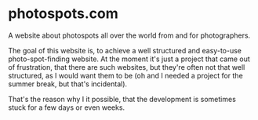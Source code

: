 # photospots.com
A website about photospots all over the world from and for photographers.

The goal of this website is, to achieve a well structured and easy-to-use photo-spot-finding website.
At the moment it's just a project that came out of frustration, that there are such websites, but
they're often not that well structured, as I would want them to be (oh and I needed a project for the
summer break, but that's incidental).

That's the reason why I it possible, that the development is sometimes stuck for a few days or even weeks.
